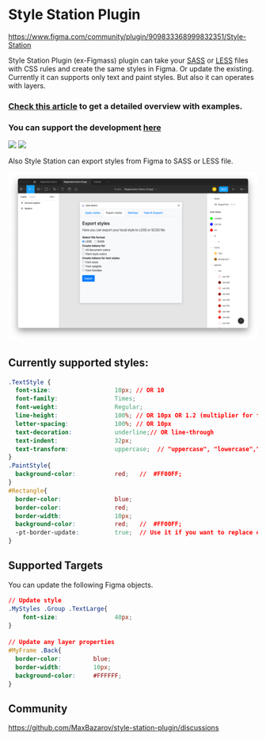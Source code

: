 # Style Station Plugin

https://www.figma.com/community/plugin/909833368999832351/Style-Station

Style Station Plugin (ex-Figmass) plugin can take your [SASS](https://blog.logrocket.com/the-definitive-guide-to-scss/) or [LESS](https://tutorialzine.com/2015/07/learn-less-in-10-minutes-or-less) files with CSS rules and create the same styles in Figma. Or update the existing.
Currently it can supports only text and paint styles. But also it can operates with layers.

### [Check this article](https://medium.com/@max_39664/style-station-5d5e81998e33) to get a detailed overview with examples.
### You can support the development [here](https://paypal.me/maxbazarov)

<img width="755" src="https://raw.githubusercontent.com/MaxBazarov/style-station-plugin/master/screenshots/import.png"/>
<img width="755" src="https://raw.githubusercontent.com/MaxBazarov/style-station-plugin/master/screenshots/imported.png"/>

Also Style Station can export styles from Figma to SASS or LESS file.

<img width="755" src="https://raw.githubusercontent.com/MaxBazarov/style-station-plugin/master/screenshots/export.png"/>

## Currently supported styles:

```css
.TextStyle {
  font-size:                  10px; // OR 10
  font-family:                Times;
  font-weight:                Regular;
  line-height:                100%; // OR 10px OR 1.2 (multiplier for font-size) OR AUTO
  letter-spacing:             100%; // OR 10px  
  text-decoration:            underline;// OR line-through  
  text-indent:                32px;
  text-transform:             uppercase;  // "uppercase", "lowercase","title"(Figma custom), "none"
}
.PaintStyle{
  background-color:           red;   //  #FF00FF;
}
#Rectangle{
  border-color:               blue; 
  border-color:               red; 
  border-width:               10px;
  background-color:           red;   //  #FF00FF; 
  -pt-border-update:          true;  // Use it if you want to replace existing borders, instead of adding a new one
}
```
## Supported Targets
You can update the following Figma objects.

```css
// Update style
.MyStyles .Group .TextLarge{
    font-size:                40px;
}

// Update any layer properties
#MyFrame .Back{
  border-color:         blue; 
  border-width:         10px;
  background-color:     #FFFFFF;
}
```

## Community
https://github.com/MaxBazarov/style-station-plugin/discussions

